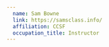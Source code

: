 ```yaml
---
  name: Sam Bowne
  link: https://samsclass.info/
  affiliation: CCSF
  occupation_title: Instructor
---
```

